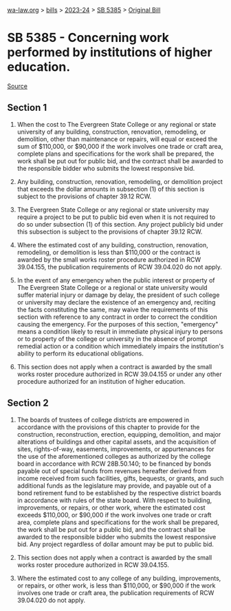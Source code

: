 [wa-law.org](/) > [bills](/bills/) > [2023-24](/bills/2023-24) > [SB 5385](/bills/2023-24/sb/5385/) > [Original Bill](/bills/2023-24/sb/5385/1/)

# SB 5385 - Concerning work performed by institutions of higher education.

[Source](http://lawfilesext.leg.wa.gov/biennium/2023-24/Pdf/Bills/Senate%20Bills/5385.pdf)

## Section 1
1. When the cost to The Evergreen State College or any regional or state university of any building, construction, renovation, remodeling, or demolition, other than maintenance or repairs, will equal or exceed the sum of $110,000, or $90,000 if the work involves one trade or craft area, complete plans and specifications for the work shall be prepared, the work shall be put out for public bid, and the contract shall be awarded to the responsible bidder who submits the lowest responsive bid.

2. Any building, construction, renovation, remodeling, or demolition project that exceeds the dollar amounts in subsection (1) of this section is subject to the provisions of chapter 39.12 RCW.

3. The Evergreen State College or any regional or state university may require a project to be put to public bid even when it is not required to do so under subsection (1) of this section. Any project publicly bid under this subsection is subject to the provisions of chapter 39.12 RCW.

4. Where the estimated cost of any building, construction, renovation, remodeling, or demolition is less than $110,000 or the contract is awarded by the small works roster procedure authorized in RCW 39.04.155, the publication requirements of RCW 39.04.020 do not apply.

5. In the event of any emergency when the public interest or property of The Evergreen State College or a regional or state university would suffer material injury or damage by delay, the president of such college or university may declare the existence of an emergency and, reciting the facts constituting the same, may waive the requirements of this section with reference to any contract in order to correct the condition causing the emergency. For the purposes of this section, "emergency" means a condition likely to result in immediate physical injury to persons or to property of the college or university in the absence of prompt remedial action or a condition which immediately impairs the institution's ability to perform its educational obligations.

6. This section does not apply when a contract is awarded by the small works roster procedure authorized in RCW 39.04.155 or under any other procedure authorized for an institution of higher education.

## Section 2
1. The boards of trustees of college districts are empowered in accordance with the provisions of this chapter to provide for the construction, reconstruction, erection, equipping, demolition, and major alterations of buildings and other capital assets, and the acquisition of sites, rights-of-way, easements, improvements, or appurtenances for the use of the aforementioned colleges as authorized by the college board in accordance with RCW 28B.50.140; to be financed by bonds payable out of special funds from revenues hereafter derived from income received from such facilities, gifts, bequests, or grants, and such additional funds as the legislature may provide, and payable out of a bond retirement fund to be established by the respective district boards in accordance with rules of the state board. With respect to building, improvements, or repairs, or other work, where the estimated cost exceeds $110,000, or $90,000 if the work involves one trade or craft area, complete plans and specifications for the work shall be prepared, the work shall be put out for a public bid, and the contract shall be awarded to the responsible bidder who submits the lowest responsive bid. Any project regardless of dollar amount may be put to public bid.

2. This section does not apply when a contract is awarded by the small works roster procedure authorized in RCW 39.04.155.

3. Where the estimated cost to any college of any building, improvements, or repairs, or other work, is less than $110,000, or $90,000 if the work involves one trade or craft area, the publication requirements of RCW 39.04.020 do not apply.
